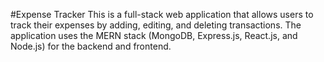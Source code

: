 #Expense Tracker
This is a full-stack web application that allows users to track their expenses by adding, editing, and deleting transactions. The application uses the MERN stack (MongoDB, Express.js, React.js, and Node.js) for the backend and frontend.